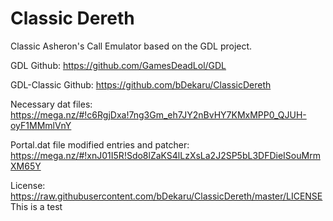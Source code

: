 # Classic Dereth
Classic Asheron's Call Emulator based on the GDL project.

GDL Github: https://github.com/GamesDeadLol/GDL

GDL-Classic Github: https://github.com/bDekaru/ClassicDereth

Necessary dat files: https://mega.nz/#!c6RgjDxa!7ng3Gm_eh7JY2nBvHY7KMxMPP0_QJUH-oyF1MMmlVnY

Portal.dat file modified entries and patcher: https://mega.nz/#!xnJ01I5R!Sdo8lZaKS4lLzXsLa2J2SP5bL3DFDieISouMrmXM65Y

License: https://raw.githubusercontent.com/bDekaru/ClassicDereth/master/LICENSE
This is a test